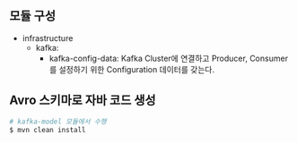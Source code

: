 ## 모듈 구성
- infrastructure
  - kafka:
    -  kafka-config-data: Kafka Cluster에 연결하고 Producer, Consumer를 설정하기 위한 Configuration 데이터를 갖는다.

## Avro 스키마로 자바 코드 생성
```bash
# kafka-model 모듈에서 수행
$ mvn clean install
```
